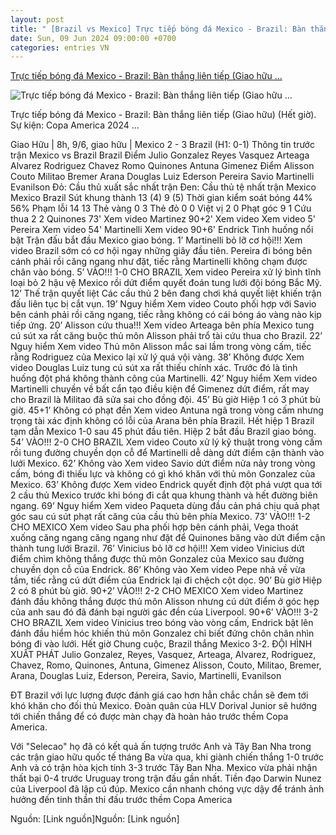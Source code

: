 ```yaml
---
layout: post
title: " [Brazil vs Mexico] Trực tiếp bóng đá Mexico - Brazil: Bàn thắng liên tiếp (Giao hữu ..."
date: Sun, 09 Jun 2024 09:00:00 +0700
categories: entries VN
---
```

[Trực tiếp bóng đá Mexico - Brazil: Bàn thắng liên tiếp (Giao hữu ...](https://www.24h.com.vn/bong-da/truc-tiep-bong-da-mexico-brazil-cho-dan-sao-samba-pho-dien-suc-manh-giao-huu-c48a1574947.html)

![Trực tiếp bóng đá Mexico - Brazil: Bàn thắng liên tiếp (Giao hữu ...](https://cdn.24h.com.vn/upload/2-2024/images/2024-06-09/5-1200-1717897406-74-width1200height628-watermark.jpg)

Trực tiếp bóng đá Mexico - Brazil: Bàn thắng liên tiếp (Giao hữu) (Hết giờ). Sự kiện: Copa America 2024 ...

Giao Hữu | 8h, 9/6, giao hữu | Mexico 2 - 3 Brazil (H1: 0-1) Thông tin trước trận Mexico vs Brazil Brazil Điểm Julio Gonzalez Reyes Vasquez Arteaga Alvarez Rodriguez Chavez Romo Quinones Antuna Gimenez Điểm Alisson Couto Militao Bremer Arana Douglas Luiz Ederson Pereira Savio Martinelli Evanilson Đỏ: Cầu thủ xuất sắc nhất trận Đen: Cầu thủ tệ nhất trận Mexico Mexico Brazil Sút khung thành 13 (4) 9 (5) Thời gian kiểm soát bóng 44% 56% Phạm lỗi 14 13 Thẻ vàng 0 3 Thẻ đỏ 0 0 Việt vị 2 0 Phạt góc 9 1 Cứu thua 2 2 Quinones 73' Xem video Martinez 90+2' Xem video Xem video 5' Pereira Xem video 54' Martinelli Xem video 90+6' Endrick Tình huống nổi bật Trận đấu bắt đầu Mexico giao bóng. 1’ Martinelli bỏ lỡ cơ hội!!! Xem video Brazil sớm có cơ hội ngay những giây đầu tiên. Pereira đi bóng bên cánh phải rồi căng ngang như đặt, tiếc rằng Martinelli không chạm được chân vào bóng. 5’ VÀO!!! 1-0 CHO BRAZIL Xem video Pereira xử lý bình tĩnh loại bỏ 2 hậu vệ Mexico rồi dứt điểm quyết đoán tung lưới đội bóng Bắc Mỹ. 12’ Thế trận quyết liệt Các cầu thủ 2 bên đang chơi khá quyết liệt khiến trận đấu liên tục bị cắt vụn. 19’ Nguy hiểm Xem video Couto phối hợp với Savio bên cánh phải rồi căng ngang, tiếc rằng không có cái bóng áo vàng nào kịp tiếp ứng. 20’ Alisson cứu thua!!! Xem video Arteaga bên phía Mexico tung cú sút xa rất căng buộc thủ môn Alisson phải trổ tài cứu thua cho Brazil. 22’ Nguy hiểm Xem video Thủ môn Alisson mắc sai lầm trong vòng cấm, tiếc rằng Rodriguez của Mexico lại xử lý quá vội vàng. 38’ Không được Xem video Douglas Luiz tung cú sút xa rất thiếu chính xác. Trước đó là tình huống đột phá không thành công của Martinelli. 42’ Nguy hiểm Xem video Martinelli chuyền về bất cẩn tạo điều kiện để Gimenez dứt điểm, rất may cho Brazil là Militao đã sửa sai cho đồng đội. 45’ Bù giờ Hiệp 1 có 3 phút bù giờ. 45+1’ Không có phạt đền Xem video Antuna ngã trong vòng cấm nhưng trọng tài xác định không có lỗi của Arana bên phía Brazil. Hết hiệp 1 Brazil tạm dẫn Mexico 1-0 sau 45 phút đầu tiên. Hiệp 2 bắt đầu Brazil giao bóng. 54’ VÀO!!! 2-0 CHO BRAZIL Xem video Couto xử lý kỹ thuật trong vòng cấm rồi tung đường chuyền dọn cỗ để Martinelli dễ dàng dứt điểm cận thành vào lưới Mexico. 62’ Không vào Xem video Savio dứt điểm nửa nảy trong vòng cấm, bóng đi thiếu lực và không có gì khó khăn với thủ môn Gonzalez của Mexico. 63’ Không được Xem video Endrick quyết định đột phá vượt qua tới 2 cầu thủ Mexico trước khi bóng đi cắt qua khung thành và hết đường biên ngang. 69’ Nguy hiểm Xem video Paqueta dùng đầu cản phá chịu quả phạt góc sau cú sút phạt rất căng của cầu thủ bên phía Mexico. 73’ VÀO!!! 1-2 CHO MEXICO Xem video Sau pha phối hợp bên cánh phải, Vega thoát xuống căng ngang căng ngang như đặt để Quinones băng vào dứt điểm cận thành tung lưới Brazil. 76’ Vinicius bỏ lỡ cơ hội!!! Xem video Vinicius dứt điểm chìm không thắng được thủ môn Gonzalez của Mexico sau đường chuyền dọn cỗ của Endrick. 86’ Không vào Xem video Pepe nhả về vừa tầm, tiếc rằng cú dứt điểm của Endrick lại đi chệch cột dọc. 90’ Bù giờ Hiệp 2 có 8 phút bù giờ. 90+2’ VÀO!!! 2-2 CHO MEXICO Xem video Martinez đánh đầu không thắng được thủ môn Alisson nhưng cú dứt điểm ở góc hẹp của anh sau đó đã đánh bại người gác đền của Liverpool. 90+6’ VÀO!!! 3-2 CHO BRAZIL Xem video Vinicius treo bóng vào vòng cấm, Endrick bật lên đánh đầu hiểm hóc khiến thủ môn Gonzalez chỉ biết đứng chôn chân nhìn bóng đi vào lưới. Hết giờ Chung cuộc, Brazil thắng Mexico 3-2. ĐỘI HÌNH XUẤT PHÁT Julio Gonzalez, Reyes, Vasquez, Arteaga, Alvarez, Rodriguez, Chavez, Romo, Quinones, Antuna, Gimenez Alisson, Couto, Militao, Bremer, Arana, Douglas Luiz, Ederson, Pereira, Savio, Martinelli, Evanilson

ĐT Brazil với lực lượng được đánh giá cao hơn hẳn chắc chắn sẽ đem tới khó khăn cho đối thủ Mexico. Đoàn quân của HLV Dorival Junior sẽ hướng tới chiến thắng để có được màn chạy đà hoàn hảo trước thềm Copa America.

Với "Selecao" họ đã có kết quả ấn tượng trước Anh và Tây Ban Nha trong các trận giao hữu quốc tế tháng Ba vừa qua, khi giành chiến thắng 1-0 trước Anh và có trận hòa kịch tính 3-3 trước Tây Ban Nha. Mexico vừa phải nhận thất bại 0-4 trước Uruguay trong trận đấu gần nhất. Tiền đạo Darwin Nunez của Liverpool đã lập cú đúp. Mexico cần nhanh chóng vực dậy để tránh ảnh hưởng đến tinh thần thi đấu trước thềm Copa America

Nguồn: [Link nguồn]Nguồn: [Link nguồn]

